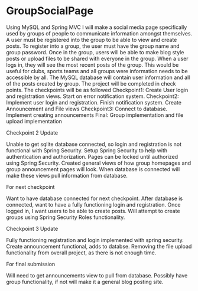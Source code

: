 # GroupSocialPage

Using MySQL and Spring MVC I will make a social media page specifically used by groups of people to communicate information amongst themselves. A user must be registered into the group to be able to view and create posts. To register into a group, the user must have the group name and group password. Once in the group, users will be able to make blog style posts or upload files to be shared with everyone in the group. When a user logs in, they will see the most recent posts of the group. This would be useful for clubs, sports teams and all groups were information needs to be accessible by all. The MySQL database will contain user information and all of the posts created by group. The project will be completed in check points. The checkpoints will be as followed Checkpoint1: Create User login and registration views. Start on error notification system. Checkpoint2: Implement user login and registration. Finish notification system. Create Announcement and File views Checkpoint3: Connect to database. Implement creating announcements Final: Group implementation and file upload implementation

Checkpoint 2 Update

Unable to get sqlite database connected, so login and registration is not functional with Spring Security.
Setup Spring Security to help with authentication and authorization. Pages can be locked until authorized using Spring Security.
Created general views of how group homepages and group announcement pages will look.
When database is connected will make these views pull information from database.

For next checkpoint

Want to have database connected for next checkpoint. After database is connected, want to have a fully functioning login and registration. Once logged in, I want users to be able to create posts. Will attempt to create groups using Spring Security Roles functionality.

Checkpoint 3 Update

Fully functioning registration and login implemented with spring security. Create announcement functional, adds to databse. Removing the file upload functionality from overall project, as there is not enough time.

For final submission

Will need to get announcements view to pull from database. Possibly have group functionality, if not will make it a general blog posting site.
